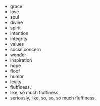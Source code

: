 - grace
- love
- soul
- divine
- spirit
- intention
- integrity
- values
- social concern
- wonder
- inspiration
- hope
- floof
- humor
- levity
- fluffiness.
- like, so much fluffiness
- seriously, like, so, so, so much fluffiness.
